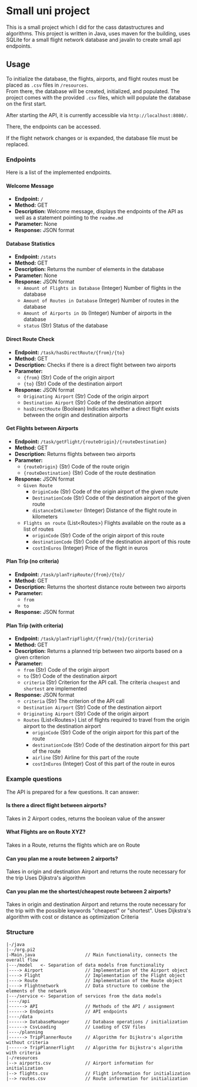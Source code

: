 # Small uni project

This is a small project which I did for the cass datastructures and algorithms.
This project is written in Java, uses maven for the building, uses SQLite for a small flight network database and javalin to create small api endpoints.

## Usage

To initialize the database, the flights, airports, and flight routes must be placed as `.csv` files in `/resources`.  
From there, the database will be created, initialized, and populated. The project comes with the provided `.csv` files, which will populate the database on the first start.

After starting the API, it is currently accessible via ````http://localhost:8080/````.

There, the endpoints can be accessed.

If the flight network changes or is expanded, the database file must be replaced.

### Endpoints
Here is a list of the implemented endpoints.

#### Welcome Message
- **Endpoint:** ```/ ```
- **Method:** GET
- **Description:** Welcome message, displays the endpoints of the API as well as a statement pointing to the `readme.md`
- **Parameter:** None
- **Response:** JSON format

#### Database Statistics
- **Endpoint:** ```/stats ```
- **Method:** GET
- **Description:** Returns the number of elements in the database
- **Parameter:** None
- **Response:** JSON format
    - ````Amount of Flights in Database```` (Integer) Number of flights in the database
    - ````Amount of Routes in Database```` (Integer) Number of routes in the database
    - ````Amount of Airports in Db```` (Integer) Number of airports in the database
    - ````status```` (Str) Status of the database

#### Direct Route Check
- **Endpoint:** ```/task/hasDirectRoute/{from}/{to} ```
- **Method:** GET
- **Description:** Checks if there is a direct flight between two airports
- **Parameter:**
    - ```{from}``` (Str) Code of the origin airport
    - ```{to}``` (Str) Code of the destination airport
- **Response:** JSON format
    - ```Originating Airport``` (Str) Code of the origin airport
    - ```Destination Airport``` (Str) Code of the destination airport
    - ```hasDirectRoute``` (Boolean) Indicates whether a direct flight exists between the origin and destination airports

#### Get Flights between Airports
- **Endpoint:** ```/task/getFlight/{routeOrigin}/{routeDestination} ```
- **Method:** GET
- **Description:** Returns flights between two airports
- **Parameter:**
    - ```{routeOrigin}``` (Str) Code of the route origin
    - ```{routeDestination}``` (Str) Code of the route destination
- **Response:** JSON format
    - ````Given Route````
        - ```OriginCode``` (Str) Code of the origin airport of the given route
        - ```DestinationCode``` (Str) Code of the destination airport of the given route
        - ```distanceInKilometer``` (Integer) Distance of the flight route in kilometers
    - ```Flights on route``` (List\<Routes>) Flights available on the route as a list of routes
        - ```originCode``` (Str) Code of the origin airport of this route
        - ```destinationCode``` (Str) Code of the destination airport of this route
        - ```costInEuros``` (Integer) Price of the flight in euros

#### Plan Trip (no criteria)
- **Endpoint:** ```/task/planTripRoute/{from}/{to}/ ```
- **Method:** GET
- **Description:** Returns the shortest distance route between two airports
- **Parameter:**
    - ```from```
    - ```to```
- **Response:** JSON format

#### Plan Trip (with criteria)
- **Endpoint:** ```/task/planTripFlight/{from}/{to}/{criteria} ```
- **Method:** GET
- **Description:** Returns a planned trip between two airports based on a given criterion
- **Parameter:**
    - ```from``` (Str) Code of the origin airport
    - ```to``` (Str) Code of the destination airport
    - ```criteria``` (Str) Criterion for the API call. The criteria ```cheapest``` and ```shortest``` are implemented
- **Response:** JSON format
    - ```criteria``` (Str) The criterion of the API call
    - ```Destination Airport``` (Str) Code of the destination airport
    - ```Originating Airport``` (Str) Code of the origin airport
    - ```Routes``` (List\<Routes>) List of flights required to travel from the origin airport to the destination airport
        - ```originCode``` (Str) Code of the origin airport for this part of the route
        - ```destinationCode``` (Str) Code of the destination airport for this part of the route
        - ```airline``` (Str) Airline for this part of the route
        - ```costInEuros``` (Integer) Cost of this part of the route in euros

### Example questions
The API is prepared for a few questions.
It can answer:
#### Is there a direct flight between airports?
Takes in 2 Airport codes, returns the boolean value of the answer
#### What Flights are on Route XYZ?
Takes in a Route, returns the flights which are on Route
#### Can you plan me a route between 2 airports?
Takes in origin and destination Airport and returns the route necessary for the trip
Uses Dijkstra's algorithm
#### Can you plan me the shortest/cheapest route between 2 airports?
Takes in origin and destination Airport and returns the route necessary for the trip with the possible keywords "cheapest" or "shortest".
Uses Dijkstra's algorithm with cost or distance as optimization Criteria

### Structure
```
|-/java
|--/org.pi2
|-Main.java                   // Main functionality, connects the overall flow
|---/model   <- Separation of data models from functionality
|----> Airport                // Implementation of the Airport object
|----> Flight                 // Implementation of the Flight object
|----> Route                  // Implementation of the Route object
|----> Flightnetwork          // Data structure to combine the elements of the network
|---/service <- Separation of services from the data models
|----/api                       
|------> API                  // Methods of the API / assignment
|------> Endpoints            // API endpoints
|----/data
|------> DatabaseManager      // Database operations / initialization
|------> CsvLoading           // Loading of CSV files
|----/planning
|------> TripPlannerRoute     // Algorithm for Dijkstra's algorithm without criteria
|------> TripPlannerFlight    // Algorithm for Dijkstra's algorithm with criteria
|-/resources 
|--> airports.csv             // Airport information for initialization
|--> flights.csv              // Flight information for initialization
|--> routes.csv               // Route information for initialization
```
